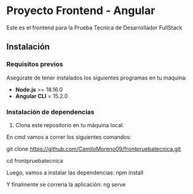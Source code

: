 # Proyecto Frontend - Angular

Este es el frontend para la Prueba Tecnica de Desarrollador FullStack
## Instalación

### Requisitos previos

Asegúrate de tener instalados los siguientes programas en tu máquina:

- **Node.js** >=  18.16.0
- **Angular CLI** = 15.2.0

### Instalación de dependencias

1. Clona este repositorio en tu máquina local:

En cmd vamos a correr los siguientes comandos:

   git clone https://github.com/CamiloMoreno09/frontpruebatecnica.git
   
   cd frontpruebatecnica

Luego, vamos a instalar las dependencias:
npm install

Y finalmente se correria la aplicación:
ng serve
